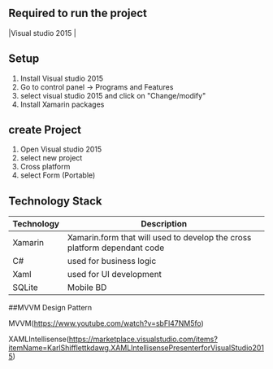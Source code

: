 ## Required to run the project
|Visual studio 2015 | 

## Setup
1. Install Visual studio 2015
2. Go to control panel -> Programs and Features 
3. select visual studio 2015 and click on "Change/modify"
4. Install Xamarin packages

## create Project 
1. Open Visual studio 2015 
2. select new project 
3. Cross platform 
4. select Form (Portable)


## Technology Stack
| **Technology** | **Description**|
|----------------|----------------|
|Xamarin| Xamarin.form that will used to develop the cross platform dependant code|
|C#| used for business logic
|Xaml| used for UI development|
|SQLite|Mobile BD|

##MVVM Design Pattern

MVVM(https://www.youtube.com/watch?v=sbFl47NM5fo)

XAMLIntellisense(https://marketplace.visualstudio.com/items?itemName=KarlShifflettkdawg.XAMLIntellisensePresenterforVisualStudio2015)

